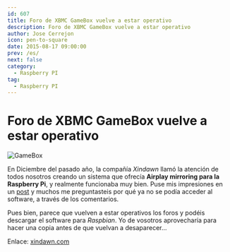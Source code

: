 ```yaml
---
id: 607
title: Foro de XBMC GameBox vuelve a estar operativo
description: Foro de XBMC GameBox vuelve a estar operativo
author: Jose Cerrejon
icon: pen-to-square
date: 2015-08-17 09:00:00
prev: /es/
next: false
category:
  - Raspberry PI
tag:
  - Raspberry PI
---
```


# Foro de XBMC GameBox vuelve a estar operativo

![GameBox](/images/2014/12/gamebox-logo.png)

En Diciembre del pasado año, la compañía *Xindawn* llamó la atención de todos nosotros creando un sistema que ofrecía **Airplay mirroring para la Raspberry Pi**, y realmente funcionaba muy bien. Puse mis impresiones en un [post](/post.php?id=490) y muchos me preguntasteis por qué ya no se podía acceder al software, a través de los comentarios. 

Pues bien, parece que vuelven a estar operativos los foros y podéis descargar el software para *Raspbian*. Yo de vosotros aprovecharía para hacer una copia antes de que vuelvan a desaparecer...

Enlace: [xindawn.com](http://www.xindawn.com/bbs/viewtopic.php?f=5&t=9&sid=33bae6a81e421af25696f3a69f3029cb)